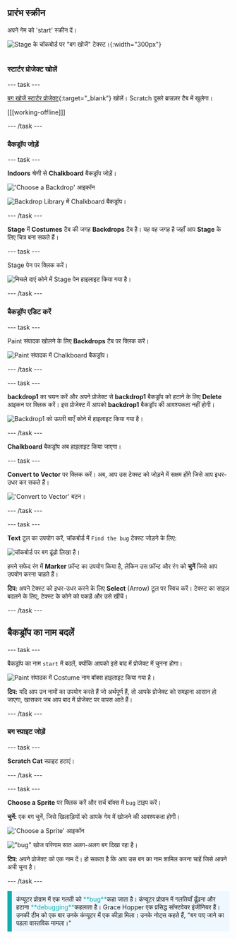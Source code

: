 ## प्रारंभ स्क्रीन

<div style="display: flex; flex-wrap: wrap">
<div style="flex-basis: 200px; flex-grow: 1; margin-right: 15px;">
अपने गेम को 'start' स्क्रीन दें।
</div>
<div>

![Stage के चॉकबोर्ड पर "बग खोजें" टेक्स्ट।](images/start-screen.png){:width="300px"}

</div>
</div>

### स्टार्टर प्रोजेक्ट खोलें

--- task ---

[बग खोजें स्टार्टर प्रोजेक्ट](https://scratch.mit.edu/projects/582214723/editor){:target="_blank"} खोलें। Scratch दूसरे ब्राउज़र टैब में खुलेगा।

[[[working-offline]]]

--- /task ---

### बैकड्रॉप जोड़ें

--- task ---

**Indoors** श्रेणी से **Chalkboard** बैकड्रॉप जोड़ें।

!['Choose a Backdrop' आइकॉन](images/backdrop-button.png)

![Backdrop Library में Chalkboard बैकड्रॉप।](images/chalkboard.png)

--- /task ---

**Stage** में **Costumes** टैब की जगह **Backdrops** टैब है। यह वह जगह है जहाँ आप **Stage** के लिए चित्र बना सकते हैं।

--- task ---

Stage पेन पर क्लिक करें।

![निचले दाएं कोने में Stage पेन हाइलाइट किया गया है।](images/stage-pane.png)

--- /task ---

### बैकड्रॉप एडिट करें

--- task ---

Paint संपादक खोलने के लिए **Backdrops** टैब पर क्लिक करें।

![Paint संपादक में Chalkboard बैकड्रॉप।](images/chalkboard-paint.png)

--- /task ---

--- task ---

**backdrop1** का चयन करें और अपने प्रोजेक्ट से **backdrop1** बैकड्रॉप को हटाने के लिए **Delete** आइकन पर क्लिक करें। इस प्रोजेक्ट में आपको **backdrop1** बैकड्रॉप की आवश्यकता नहीं होगी।

![Backdrop1 को ऊपरी बाएँ कोने में हाइलाइट किया गया है।](images/delete-backdrop1.png)

--- /task ---

**Chalkboard** बैकड्रॉप अब हाइलाइट किया जाएगा।

--- task ---

**Convert to Vector** पर क्लिक करें। अब, आप उस टेक्स्ट को जोड़ने में सक्षम होंगे जिसे आप इधर-उधर कर सकते हैं।

!['Convert to Vector' बटन।](images/vector-button.png)

--- /task ---

--- task ---

**Text** टूल का उपयोग करें, चॉकबोर्ड में `Find the bug` टेक्स्ट जोड़ने के लिए:

![चॉकबोर्ड पर बग ढूंढो लिखा है।](images/chalkboard-text.png)

हमने सफेद रंग में **Marker** फ़ॉन्ट का उपयोग किया है, लेकिन उस फ़ॉन्ट और रंग को **चुनें** जिसे आप उपयोग करना चाहते हैं।

**टिप:** अपने टेक्स्ट को इधर-उधर करने के लिए **Select** (Arrow) टूल पर स्विच करें। टेक्स्ट का साइज़ बदलने के लिए, टेक्स्ट के कोने को पकड़ें और उसे खींचें।

--- /task ---

## बैकड्रॉप  का नाम बदलें

--- task ---

बैकड्रॉप का नाम `start` में बदलें, क्योंकि आपको इसे बाद में प्रोजेक्ट में चुनना होगा।

![Paint संपादक में Costume नाम बॉक्स हाइलाइट किया गया है।](images/start-screen-name.png)

**टिप:** यदि आप उन नामों का उपयोग करते हैं जो अर्थपूर्ण हैं, तो आपके प्रोजेक्ट को समझना आसान हो जाएगा, खासकर जब आप बाद में प्रोजेक्ट पर वापस आते हैं।

--- /task ---

### बग स्प्राइट जोड़ें

--- task ---

**Scratch Cat** स्प्राइट हटाएं।

--- /task ---

--- task ---

**Choose a Sprite** पर क्लिक करें और सर्च बॉक्स में `bug` टाइप करें।

**चुनें:** एक बग चुनें, जिसे खिलाड़ियों को आपके गेम में खोजने की आवश्यकता होगी।

!['Choose a Sprite' आइकॉन](images/sprite-button.png)

!["bug" खोज परिणाम सात अलग-अलग बग दिखा रहा है।](images/bug-search.png)

**टिप:** अपने प्रोजेक्ट को एक नाम दें। हो सकता है कि आप उस बग का नाम शामिल करना चाहें जिसे आपने अभी चुना है।

--- /task ---

<p style="border-left: solid; border-width:10px; border-color: #0faeb0; background-color: aliceblue; padding: 10px;">
कंप्यूटर प्रोग्राम में एक गलती को <span style="color: #0faeb0">**bug**</span>कहा जाता है। कंप्यूटर प्रोग्राम में गलतियाँ ढूँढ़ना और हटाना <span style="color: #0faeb0">**debugging**</span>कहलाता है। Grace Hopper एक प्रसिद्ध सॉफ्टवेयर इंजीनियर हैं। उनकी टीम को एक बार उनके कंप्यूटर में एक कीड़ा मिला। उनके नोट्स कहते हैं, "बग पाए जाने का पहला वास्तविक मामला।"
</p>


